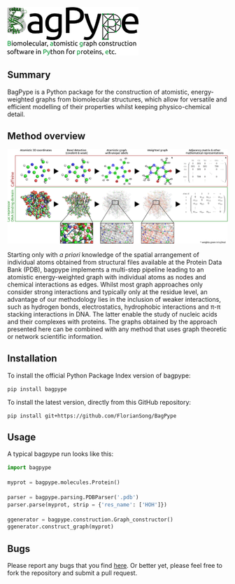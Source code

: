 <img src="figures/bagpype.png" width="300">


Summary
----------
BagPype is a Python package for the construction of atomistic, energy-weighted graphs from biomolecular structures, which allow for versatile and efficient modelling of their properties whilst keeping physico-chemical detail.


Method overview
--------
<img src="figures/overview_laccaffeine_small.png" width="700">

Starting only with *a priori* knowledge of the spatial arrangement of individual atoms obtained from structural files available at the Protein Data Bank (PDB), bagpype implements a multi-step pipeline leading to an atomistic energy-weighted graph with individual atoms as nodes and chemical interactions as edges. Whilst most graph approaches only consider strong interactions and typically only at the residue level, an advantage of our methodology lies in the inclusion of weaker interactions, such as hydrogen bonds, electrostatics, hydrophobic interactions and π-π stacking interactions in DNA. The latter enable the study of nucleic acids and their complexes with proteins. The graphs obtained by the approach presented here can be combined with any method that uses graph theoretic or network scientific information. 

Installation
--------
To install the official Python Package Index version of bagpype:
```
pip install bagpype
```
To install the latest version, directly from this GitHub repository:
```
pip install git+https://github.com/FlorianSong/BagPype
```



Usage
-------
A typical bagpype run looks like this: 

```python 
import bagpype

myprot = bagpype.molecules.Protein()

parser = bagpype.parsing.PDBParser('.pdb')
parser.parse(myprot, strip = {'res_name': ['HOH']})

ggenerator = bagpype.construction.Graph_constructor()
ggenerator.construct_graph(myprot)
```

Bugs
--------
Please report any bugs that you find [here](<https://github.com/FlorianSong/BagPype/issues>). Or better yet, please feel free to fork the repository and submit a pull request.

